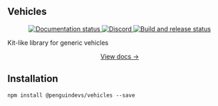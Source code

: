 ## Vehicles

<div align="center">
  <a href="http://penguindevs.github.io/PenguinEngine">
    <img src="https://github.com/PenguinDevs/PenguinEngine/actions/workflows/docs.yml/badge.svg" alt="Documentation status" />
  </a>
  <a href="https://discord.gg/xq25Exwf3X">
    <img src="https://img.shields.io/discord/1393987779343679649?color=5865F2&label=discord&logo=discord&logoColor=white" alt="Discord" />
  </a>
  <a href="https://github.com/PenguinDevs/PenguinEngine/actions">
    <img src="https://github.com/PenguinDevs/PenguinEngine/actions/workflows/build.yml/badge.svg" alt="Build and release status" />
  </a>
</div>

Kit-like library for generic vehicles

<div align="center"><a href="https://penguindevs.github.io/PenguinEngine/api/VehiclesUtils">View docs →</a></div>

## Installation

```
npm install @penguindevs/vehicles --save
```
